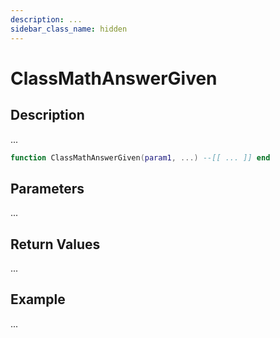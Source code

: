 ```yaml
---
description: ...
sidebar_class_name: hidden
---
```


# ClassMathAnswerGiven

## Description

...

```lua
function ClassMathAnswerGiven(param1, ...) --[[ ... ]] end
```

## Parameters

...

## Return Values

...

## Example

...

